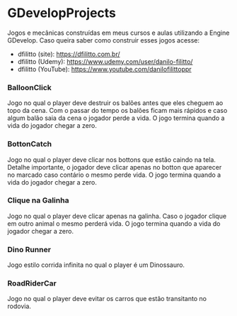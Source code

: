 # GDevelopProjects
Jogos e mecânicas construídas em meus cursos e aulas utilizando a Engine GDevelop. Caso queira saber como construir esses jogos acesse:
- dfilitto (site): https://dfilitto.com.br/
- dfilitto (Udemy): https://www.udemy.com/user/danilo-filitto/
- dfilitto (YouTube): https://www.youtube.com/danilofilittoppr
### BalloonClick
Jogo no qual o player deve destruir os balões antes que eles cheguem ao topo da cena. Com o passar do tempo os balões ficam mais rápidos e caso algum balão saia da cena o jogador perde a vida. O jogo termina quando a vida do jogador chegar a zero.
### BottonCatch
Jogo no qual o player deve clicar nos bottons que estão caindo na tela. Detalhe importante, o jogador deve clicar apenas no botton que aparecer no marcado caso contário o mesmo perde vida.  O jogo termina quando a vida do jogador chegar a zero.
### Clique na Galinha 
Jogo no qual o player deve clicar apenas na galinha. Caso o jogador clique em outro animal o mesmo perderá vida. O jogo termina quando a vida do jogador chegar a zero.
### Dino Runner
Jogo estilo corrida infinita no qual o player é um Dinossauro.
### RoadRiderCar
Jogo no qual o player deve evitar os carros que estão transitanto no rodovia.
